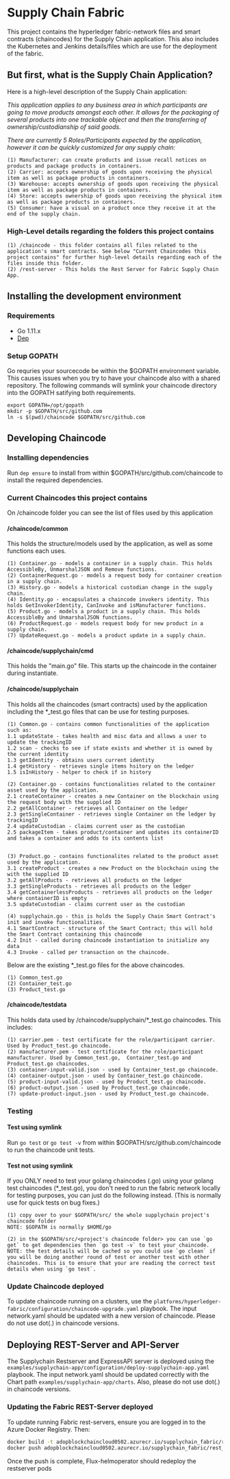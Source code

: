 # Supply Chain Fabric

This project contains the hyperledger fabric-network files and smart contracts (chaincodes) for the Supply Chain application. This also includes the Kubernetes and Jenkins details/files which are use for the deployment of the fabric. 


## But first, what is the Supply Chain Application?

Here is a high-level description of the Supply Chain application:

*This application applies to any business area in which participants are going to move products amongst each other. It allows for the packaging of several products into one trackable object and then the transferring of ownership/custodianship of said goods.*

*There are currently 5 Roles/Participants expected by the application, however it can be quickly customized for any supply chain:*
```
(1) Manufacturer: can create products and issue recall notices on products and package products in containers.
(2) Carrier: accepts ownership of goods upon receiving the physical item as well as package products in containers.
(3) Warehouse: accepts ownership of goods upon receiving the physical item as well as package products in containers. 
(4) Store: accepts ownership of goods upon receiving the physical item as well as package products in containers.
(5) Consumer: have a visual on a product once they receive it at the end of the supply chain.
```


### High-Level details regarding the folders this project contains

```
(1) /chaincode - this folder contains all files related to the application's smart contracts. See below "Current Chaincodes this project contains" for further high-level details regarding each of the files inside this folder.
(2) /rest-server - This holds the Rest Server for Fabric Supply Chain App.
```


## Installing the development environment
### Requirements

- Go 1.11.x
- [Dep](https://golang.github.io/dep/docs/installation.html)


### Setup GOPATH

Go requries your sourcecode be within the \$GOPATH environment variable. This causes issues when you try to have your chaincode also with a shared repository. The following commands will symlink your chaincode directory into the GOPATH satifying both requirements.

```
export GOPATH=/opt/gopath
mkdir -p $GOPATH/src/github.com
ln -s $(pwd)/chaincode $GOPATH/src/github.com
```

## Developing Chaincode

### Installing dependencies

Run `dep ensure` to install from within \$GOPATH/src/github.com/chaincode to install the required dependencies.


### Current Chaincodes this project contains

On /chaincode folder you can see the list of files used by this application

#### /chaincode/common
This holds the structure/models used by the application, as well as some functions each uses. 

```
(1) Container.go - models a container in a supply chain. This holds AccessibleBy, UnmarshalJSON and Remove functions.
(2) ContainerRequest.go - models a request body for container creation in a supply chain. 
(3) History.go - models a historical custodian change in the supply chain. 
(4) Identity.go - encapsulates a chaincode invokers identity. This holds GetInvokerIdentity, CanInvoke and isManufacturer functions.
(5) Product.go - models a product in a supply chain. This holds AccessibleBy and UnmarshalJSON functions.
(6) ProductRequest.go - models request body for new product in a supply chain.
(7) UpdateRequest.go - models a product update in a supply chain.
```

#### /chaincode/supplychain/cmd

This holds the "main.go" file. This starts up the chaincode in the container during instantiate.

#### /chaincode/supplychain

This holds all the chaincodes (smart contracts) used by the application including the *_test.go files that can be use for testing purposes.

```
(1) Common.go - contains common functionalities of the application such as:
1.1 updateState - takes health and misc data and allows a user to update the trackingID
1.2 scan - checks to see if state exists and whether it is owned by the current identity
1.3 getIdentity - obtains users current identity
1.4 getHistory - retrieves single items hsitory on the ledger
1.5 isInHistory - helper to check if in history

(2) Container.go - contains functionalities related to the container asset used by the application.
2.1 createContainer - creates a new Container on the blockchain using the request body with the supplied ID
2.2 getAllContainer - retrieves all Container on the ledger
2.3 getSingleContainer - retrieves single Container on the ledger by trackingID
2.4 updateCustodian - claims current user as the custodian
2.5 packageItem - takes product/container and updates its containerID and takes a container and adds to its contents list


(3) Product.go - contains functionalites related to the product asset used by the application.
3.1 createProduct - creates a new Product on the blockchain using the  with the supplied ID
3.2 getAllProducts - retrieves all products on the ledger
3.3 getSingleProducts - retrieves all products on the ledger
3.4 getContainerlessProducts - retrieves all products on the ledger where containerID is empty
3.5 updateCustodian - claims current user as the custodian

(4) supplychain.go - this is holds the Supply Chain Smart Contract's init and invoke functionalities.
4.1 SmartContract - structure of the Smart Contract; this will hold the Smart Contract containing this chaincode
4.2 Init - called during chaincode instantiation to initialize any data
4.3 Invoke - called per transaction on the chaincode.
```

Below are the existing *_test.go files for the above chaincodes.
```
(1) Common_test.go
(2) Container_test.go
(3) Product_test.go
```

#### /chaincode/testdata

This holds data used by /chaincode/supplychain/*_test.go chaincodes. This includes:

```
(1) carrier.pem - test certificate for the role/participant carrier. Used by Product_test.go chaincode.
(2) manufacturer.pem - test certificate for the role/participant manufacturer. Used by Common_test.go,  Container_test.go and Product_test.go chaincodes.
(3) container-input-valid.json - used by Container_test.go chaincode.
(4) container-output.json - used by Container_test.go chaincode.
(5) product-input-valid.json - used by Product_test.go chaincode.
(6) product-output.json - used by Product_test.go chaincode.
(7) update-product-input.json - used by Product_test.go chaincode.
```


### Testing
#### Test using symlink

Run `go test` or `go test -v` from within \$GOPATH/src/github.com/chaincode to run the chaincode unit tests.

#### Test not using symlink

If you ONLY need to test your golang chaincodes (.go) using your golang test chaincodes (*_test.go), you don't need to run the fabric network locally for testing purposes, you can just do the following instead. (This is normally use for quick tests on bug fixes.)

```
(1) copy over to your $GOPATH/src/ the whole supplychain project's chaincode folder
NOTE: $GOPATH is normally $HOME/go

(2) in the $GOPATH/src/<project's chaincode folder> you can use `go get` to get dependencies then `go test -v` to test your chaincode.
NOTE: the test details will be cached so you could use `go clean` if you will be doing another round of test or another test with other chaincodes. This is to ensure that your are reading the correct test details when using `go test`.
```

### Update Chaincode deployed

To update chaincode running on a clusters, use the `platforms/hyperledger-fabric/configuration/chaincode-upgrade.yaml` playbook. 
The input network.yaml should be updated with a new version of chaincode. Please do not use dot(.) in chaincode versions.


## Deploying REST-Server and API-Server

The Supplychain Restserver and ExpressAPI server is deployed using the `examples/supplychain-app/configuration/deploy-supplychain-app.yaml` playbook. 
The input network.yaml should be updated correctly with the Chart path `examples/supplychain-app/charts`. Also, please do not use dot(.) in chaincode versions.


### Updating the Fabric REST-Server deployed

To update running Fabric rest-servers, ensure you are logged in to the Azure Docker Registry. Then:

```bash
docker build -t adopblockchaincloud0502.azurecr.io/supplychain_fabric/rest_server rest-server
docker push adopblockchaincloud0502.azurecr.io/supplychain_fabric/rest_server:latest
```

Once the push is complete, Flux-helmoperator should redeploy the restserver pods